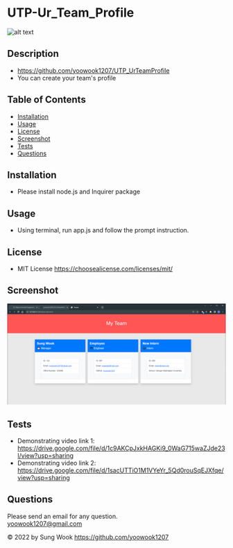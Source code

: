# UTP-Ur_Team_Profile

  ![alt text](https://img.shields.io/static/v1?label=LICENSE&message=MIT_License&color=blue)

  ## Description
  
  - https://github.com/yoowook1207/UTP_UrTeamProfile
  - You can create your team's profile

  ## Table of Contents
  * [Installation](#installation)
  * [Usage](#usage)
  * [License](#license)
  * [Screenshot](#Screenshot)
  * [Tests](#tests)
  * [Questions](#questions)
  
  ## Installation

  - Please install node.js and Inquirer package

  ## Usage
  
  - Using terminal, run app.js and follow the prompt instruction.

  
  ## License
  - MIT License https://choosealicense.com/licenses/mit/
  

  ## Screenshot

  ![alt text](https://github.com/yoowook1207/UTP_UrTeamProfile/blob/main/screenshot.png?raw=true)

  ## Tests

  - Demonstrating video link 1: https://drive.google.com/file/d/1c9AKCpJxkHAGKi9_0WaG715waZJde23l/view?usp=sharing
  - Demonstrating video link 2: https://drive.google.com/file/d/1sacUTTiO1M1VYeYr_5Qd0rouSqEJXfqe/view?usp=sharing


  ## Questions

  Please send an email for any question.<br />
  yoowook1207@gmail.com
  

  &copy; 2022 by Sung Wook https://github.com/yoowook1207
